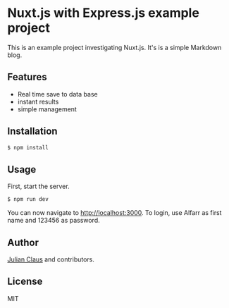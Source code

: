 # Nuxt.js with Express.js example project

This is an example project investigating Nuxt.js. It's is a simple Markdown blog.

## Features

- Real time save to data base
- instant results
- simple management

## Installation

```bash
$ npm install
```

## Usage

First, start the server. 

```bash
$ npm run dev
```

You can now navigate to [http://localhost:3000](http://localhost:3000). To login, use Alfarr as first name and 123456 as password.

## Author

[Julian Claus](https://www.julian-claus.de) and contributors.

## License

MIT
